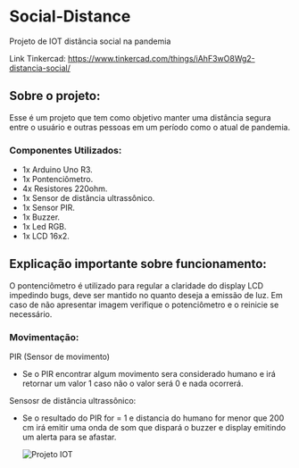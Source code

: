 # Social-Distance
Projeto de IOT distância social na pandemia 

Link Tinkercad: https://www.tinkercad.com/things/iAhF3wO8Wg2-distancia-social/


## Sobre o projeto:
  Esse é um projeto que tem como objetivo manter uma distância segura entre o usuário e outras pessoas em um período como o atual de pandemia.


### Componentes Utilizados:
- 1x Arduino Uno R3.
- 1x Pontenciômetro.
- 4x Resistores 220ohm.
- 1x Sensor de distância ultrassônico.
- 1x Sensor PIR.
- 1x Buzzer.
- 1x Led RGB.
- 1x LCD 16x2.
		

			
## Explicação importante sobre funcionamento:

   O pontenciômetro é utilizado para regular a claridade do display LCD impedindo bugs, deve ser mantido no quanto deseja a emissão de luz.
   Em caso de não apresentar imagem verifique o potenciômetro e o reinicie se necessário.

### Movimentação:		
			
PIR (Sensor de movimento)
- Se o PIR encontrar algum movimento sera considerado humano e irá retornar um valor 1 caso não o valor será 0 e nada ocorrerá.
			
Sensosr de distância ultrassônico:
- Se o resultado do PIR for = 1 e distancia do humano for menor que 200 cm irá emitir uma onda de som que dispará o buzzer e display emitindo um alerta para se afastar.
  
  
  ![Projeto IOT](https://user-images.githubusercontent.com/55301440/142933470-da6fa150-e9d3-4def-bfa1-de4c32cedd73.gif)
